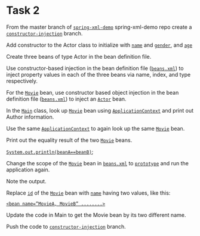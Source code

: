 # Task 2

From the master branch of <a href="" target="_blank">`spring-xml-demo`</a> spring-xml-demo repo create a <a href="" target="_blank">`constructor-injection`</a>
branch.

Add constructor to the Actor class to initialize with <a href="" target="_blank">`name`</a> and <a href="" target="_blank">`gender`</a>, and <a href="" target="_blank">`age`</a>

Create three beans of type Actor in the bean definition file.

Use constructor-based injection in the bean definition file (<a href="" target="_blank">`beans.xml`</a>) to inject property values in
each of the three beans via name, index, and type respectively.

For the <a href="" target="_blank">`Movie`</a> bean, use constructor based object injection in the bean definition file
(<a href="" target="_blank">`beans.xml`</a>) to inject an <a href="" target="_blank">`Actor`</a> bean.

In the <a href="" target="_blank">`Main`</a> class, look up <a href="" target="_blank">`Movie`</a> bean using <a href="" target="_blank">`ApplicationContext`</a> and print out Author
information.

Use the same <a href="" target="_blank">`ApplicationContext`</a> to again look up the same <a href="" target="_blank">`Movie`</a> bean.

Print out the equality result of the two <a href="" target="_blank">`Movie`</a> beans.

<a href="" target="_blank">`System.out.println(beanA==beanB)`</a>;

Change the scope of the <a href="" target="_blank">`Movie`</a> bean in <a href="" target="_blank">`beans.xml`</a> to <a href="" target="_blank">`prototype`</a> and run the application again.

Note the output.

Replace <a href="" target="_blank">`id`</a> of the <a href="" target="_blank">`Movie`</a> bean with <a href="" target="_blank">`name`</a> having two values, like this:

<a href="" target="_blank">`<bean name=”MovieA, MovieB” ........>`</a>

Update the code in Main to get the Movie bean by its two different name.

Push the code to <a href="" target="_blank">`constructor-injection`</a> branch.